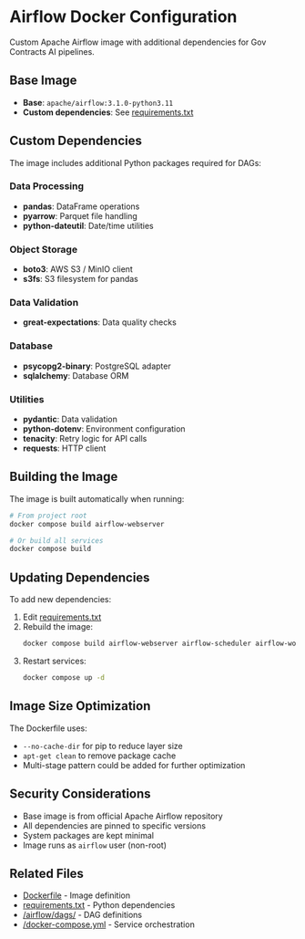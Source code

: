 # Airflow Docker Configuration

Custom Apache Airflow image with additional dependencies for Gov Contracts AI pipelines.

## Base Image

- **Base**: `apache/airflow:3.1.0-python3.11`
- **Custom dependencies**: See [requirements.txt](requirements.txt)

## Custom Dependencies

The image includes additional Python packages required for DAGs:

### Data Processing
- **pandas**: DataFrame operations
- **pyarrow**: Parquet file handling
- **python-dateutil**: Date/time utilities

### Object Storage
- **boto3**: AWS S3 / MinIO client
- **s3fs**: S3 filesystem for pandas

### Data Validation
- **great-expectations**: Data quality checks

### Database
- **psycopg2-binary**: PostgreSQL adapter
- **sqlalchemy**: Database ORM

### Utilities
- **pydantic**: Data validation
- **python-dotenv**: Environment configuration
- **tenacity**: Retry logic for API calls
- **requests**: HTTP client

## Building the Image

The image is built automatically when running:

```bash
# From project root
docker compose build airflow-webserver

# Or build all services
docker compose build
```

## Updating Dependencies

To add new dependencies:

1. Edit [requirements.txt](requirements.txt)
2. Rebuild the image:
   ```bash
   docker compose build airflow-webserver airflow-scheduler airflow-worker airflow-triggerer
   ```
3. Restart services:
   ```bash
   docker compose up -d
   ```

## Image Size Optimization

The Dockerfile uses:
- `--no-cache-dir` for pip to reduce layer size
- `apt-get clean` to remove package cache
- Multi-stage pattern could be added for further optimization

## Security Considerations

- Base image is from official Apache Airflow repository
- All dependencies are pinned to specific versions
- System packages are kept minimal
- Image runs as `airflow` user (non-root)

## Related Files

- [Dockerfile](Dockerfile) - Image definition
- [requirements.txt](requirements.txt) - Python dependencies
- [/airflow/dags/](/airflow/dags/) - DAG definitions
- [/docker-compose.yml](/docker-compose.yml) - Service orchestration
